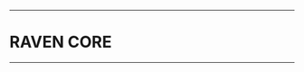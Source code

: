 ******************************************** 
# RAVEN CORE
******************************************** 
